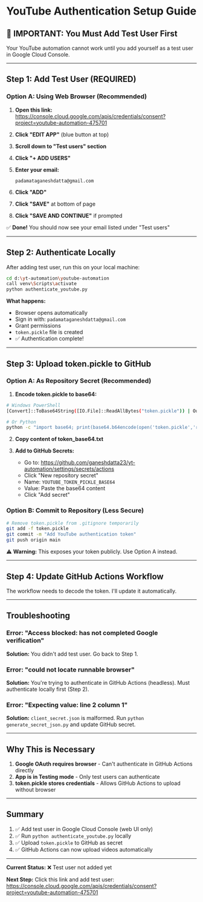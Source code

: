 # YouTube Authentication Setup Guide

## 🚨 IMPORTANT: You Must Add Test User First

Your YouTube automation cannot work until you add yourself as a test user in Google Cloud Console.

---

## Step 1: Add Test User (REQUIRED)

### Option A: Using Web Browser (Recommended)

1. **Open this link:**
   https://console.cloud.google.com/apis/credentials/consent?project=youtube-automation-475701

2. **Click "EDIT APP"** (blue button at top)

3. **Scroll down to "Test users" section**

4. **Click "+ ADD USERS"**

5. **Enter your email:**
   ```
   padamataganeshdatta@gmail.com
   ```

6. **Click "ADD"**

7. **Click "SAVE"** at bottom of page

8. **Click "SAVE AND CONTINUE"** if prompted

✅ **Done!** You should now see your email listed under "Test users"

---

## Step 2: Authenticate Locally

After adding test user, run this on your local machine:

```bash
cd d:\yt-automation\youtube-automation
call venv\Scripts\activate
python authenticate_youtube.py
```

**What happens:**
- Browser opens automatically
- Sign in with: `padamataganeshdatta@gmail.com`
- Grant permissions
- `token.pickle` file is created
- ✅ Authentication complete!

---

## Step 3: Upload token.pickle to GitHub

### Option A: As Repository Secret (Recommended)

1. **Encode token.pickle to base64:**

```bash
# Windows PowerShell
[Convert]::ToBase64String([IO.File]::ReadAllBytes("token.pickle")) | Out-File token_base64.txt

# Or Python
python -c "import base64; print(base64.b64encode(open('token.pickle','rb').read()).decode())" > token_base64.txt
```

2. **Copy content of token_base64.txt**

3. **Add to GitHub Secrets:**
   - Go to: https://github.com/ganeshdatta23/yt-automation/settings/secrets/actions
   - Click "New repository secret"
   - Name: `YOUTUBE_TOKEN_PICKLE_BASE64`
   - Value: Paste the base64 content
   - Click "Add secret"

### Option B: Commit to Repository (Less Secure)

```bash
# Remove token.pickle from .gitignore temporarily
git add -f token.pickle
git commit -m "Add YouTube authentication token"
git push origin main
```

⚠️ **Warning:** This exposes your token publicly. Use Option A instead.

---

## Step 4: Update GitHub Actions Workflow

The workflow needs to decode the token. I'll update it automatically.

---

## Troubleshooting

### Error: "Access blocked: has not completed Google verification"
**Solution:** You didn't add test user. Go back to Step 1.

### Error: "could not locate runnable browser"
**Solution:** You're trying to authenticate in GitHub Actions (headless). Must authenticate locally first (Step 2).

### Error: "Expecting value: line 2 column 1"
**Solution:** `client_secret.json` is malformed. Run `python generate_secret_json.py` and update GitHub secret.

---

## Why This is Necessary

1. **Google OAuth requires browser** - Can't authenticate in GitHub Actions directly
2. **App is in Testing mode** - Only test users can authenticate
3. **token.pickle stores credentials** - Allows GitHub Actions to upload without browser

---

## Summary

1. ✅ Add test user in Google Cloud Console (web UI only)
2. ✅ Run `python authenticate_youtube.py` locally
3. ✅ Upload `token.pickle` to GitHub as secret
4. ✅ GitHub Actions can now upload videos automatically

---

**Current Status:** ❌ Test user not added yet

**Next Step:** Click this link and add test user:
https://console.cloud.google.com/apis/credentials/consent?project=youtube-automation-475701
